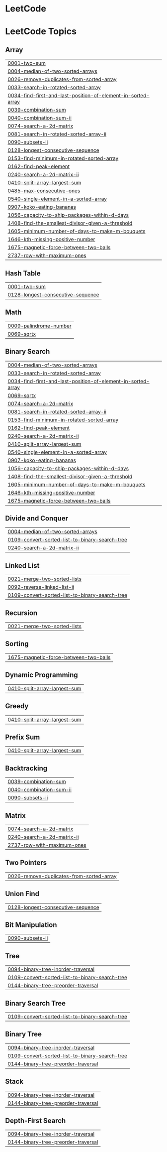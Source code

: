 # LeetCode
<!---LeetCode Topics Start-->
# LeetCode Topics
## Array
|  |
| ------- |
| [0001-two-sum](https://github.com/Param3840/LeetCode/tree/master/0001-two-sum) |
| [0004-median-of-two-sorted-arrays](https://github.com/Param3840/LeetCode/tree/master/0004-median-of-two-sorted-arrays) |
| [0026-remove-duplicates-from-sorted-array](https://github.com/Param3840/LeetCode/tree/master/0026-remove-duplicates-from-sorted-array) |
| [0033-search-in-rotated-sorted-array](https://github.com/Param3840/LeetCode/tree/master/0033-search-in-rotated-sorted-array) |
| [0034-find-first-and-last-position-of-element-in-sorted-array](https://github.com/Param3840/LeetCode/tree/master/0034-find-first-and-last-position-of-element-in-sorted-array) |
| [0039-combination-sum](https://github.com/Param3840/LeetCode/tree/master/0039-combination-sum) |
| [0040-combination-sum-ii](https://github.com/Param3840/LeetCode/tree/master/0040-combination-sum-ii) |
| [0074-search-a-2d-matrix](https://github.com/Param3840/LeetCode/tree/master/0074-search-a-2d-matrix) |
| [0081-search-in-rotated-sorted-array-ii](https://github.com/Param3840/LeetCode/tree/master/0081-search-in-rotated-sorted-array-ii) |
| [0090-subsets-ii](https://github.com/Param3840/LeetCode/tree/master/0090-subsets-ii) |
| [0128-longest-consecutive-sequence](https://github.com/Param3840/LeetCode/tree/master/0128-longest-consecutive-sequence) |
| [0153-find-minimum-in-rotated-sorted-array](https://github.com/Param3840/LeetCode/tree/master/0153-find-minimum-in-rotated-sorted-array) |
| [0162-find-peak-element](https://github.com/Param3840/LeetCode/tree/master/0162-find-peak-element) |
| [0240-search-a-2d-matrix-ii](https://github.com/Param3840/LeetCode/tree/master/0240-search-a-2d-matrix-ii) |
| [0410-split-array-largest-sum](https://github.com/Param3840/LeetCode/tree/master/0410-split-array-largest-sum) |
| [0485-max-consecutive-ones](https://github.com/Param3840/LeetCode/tree/master/0485-max-consecutive-ones) |
| [0540-single-element-in-a-sorted-array](https://github.com/Param3840/LeetCode/tree/master/0540-single-element-in-a-sorted-array) |
| [0907-koko-eating-bananas](https://github.com/Param3840/LeetCode/tree/master/0907-koko-eating-bananas) |
| [1056-capacity-to-ship-packages-within-d-days](https://github.com/Param3840/LeetCode/tree/master/1056-capacity-to-ship-packages-within-d-days) |
| [1408-find-the-smallest-divisor-given-a-threshold](https://github.com/Param3840/LeetCode/tree/master/1408-find-the-smallest-divisor-given-a-threshold) |
| [1605-minimum-number-of-days-to-make-m-bouquets](https://github.com/Param3840/LeetCode/tree/master/1605-minimum-number-of-days-to-make-m-bouquets) |
| [1646-kth-missing-positive-number](https://github.com/Param3840/LeetCode/tree/master/1646-kth-missing-positive-number) |
| [1675-magnetic-force-between-two-balls](https://github.com/Param3840/LeetCode/tree/master/1675-magnetic-force-between-two-balls) |
| [2737-row-with-maximum-ones](https://github.com/Param3840/LeetCode/tree/master/2737-row-with-maximum-ones) |
## Hash Table
|  |
| ------- |
| [0001-two-sum](https://github.com/Param3840/LeetCode/tree/master/0001-two-sum) |
| [0128-longest-consecutive-sequence](https://github.com/Param3840/LeetCode/tree/master/0128-longest-consecutive-sequence) |
## Math
|  |
| ------- |
| [0009-palindrome-number](https://github.com/Param3840/LeetCode/tree/master/0009-palindrome-number) |
| [0069-sqrtx](https://github.com/Param3840/LeetCode/tree/master/0069-sqrtx) |
## Binary Search
|  |
| ------- |
| [0004-median-of-two-sorted-arrays](https://github.com/Param3840/LeetCode/tree/master/0004-median-of-two-sorted-arrays) |
| [0033-search-in-rotated-sorted-array](https://github.com/Param3840/LeetCode/tree/master/0033-search-in-rotated-sorted-array) |
| [0034-find-first-and-last-position-of-element-in-sorted-array](https://github.com/Param3840/LeetCode/tree/master/0034-find-first-and-last-position-of-element-in-sorted-array) |
| [0069-sqrtx](https://github.com/Param3840/LeetCode/tree/master/0069-sqrtx) |
| [0074-search-a-2d-matrix](https://github.com/Param3840/LeetCode/tree/master/0074-search-a-2d-matrix) |
| [0081-search-in-rotated-sorted-array-ii](https://github.com/Param3840/LeetCode/tree/master/0081-search-in-rotated-sorted-array-ii) |
| [0153-find-minimum-in-rotated-sorted-array](https://github.com/Param3840/LeetCode/tree/master/0153-find-minimum-in-rotated-sorted-array) |
| [0162-find-peak-element](https://github.com/Param3840/LeetCode/tree/master/0162-find-peak-element) |
| [0240-search-a-2d-matrix-ii](https://github.com/Param3840/LeetCode/tree/master/0240-search-a-2d-matrix-ii) |
| [0410-split-array-largest-sum](https://github.com/Param3840/LeetCode/tree/master/0410-split-array-largest-sum) |
| [0540-single-element-in-a-sorted-array](https://github.com/Param3840/LeetCode/tree/master/0540-single-element-in-a-sorted-array) |
| [0907-koko-eating-bananas](https://github.com/Param3840/LeetCode/tree/master/0907-koko-eating-bananas) |
| [1056-capacity-to-ship-packages-within-d-days](https://github.com/Param3840/LeetCode/tree/master/1056-capacity-to-ship-packages-within-d-days) |
| [1408-find-the-smallest-divisor-given-a-threshold](https://github.com/Param3840/LeetCode/tree/master/1408-find-the-smallest-divisor-given-a-threshold) |
| [1605-minimum-number-of-days-to-make-m-bouquets](https://github.com/Param3840/LeetCode/tree/master/1605-minimum-number-of-days-to-make-m-bouquets) |
| [1646-kth-missing-positive-number](https://github.com/Param3840/LeetCode/tree/master/1646-kth-missing-positive-number) |
| [1675-magnetic-force-between-two-balls](https://github.com/Param3840/LeetCode/tree/master/1675-magnetic-force-between-two-balls) |
## Divide and Conquer
|  |
| ------- |
| [0004-median-of-two-sorted-arrays](https://github.com/Param3840/LeetCode/tree/master/0004-median-of-two-sorted-arrays) |
| [0109-convert-sorted-list-to-binary-search-tree](https://github.com/Param3840/LeetCode/tree/master/0109-convert-sorted-list-to-binary-search-tree) |
| [0240-search-a-2d-matrix-ii](https://github.com/Param3840/LeetCode/tree/master/0240-search-a-2d-matrix-ii) |
## Linked List
|  |
| ------- |
| [0021-merge-two-sorted-lists](https://github.com/Param3840/LeetCode/tree/master/0021-merge-two-sorted-lists) |
| [0092-reverse-linked-list-ii](https://github.com/Param3840/LeetCode/tree/master/0092-reverse-linked-list-ii) |
| [0109-convert-sorted-list-to-binary-search-tree](https://github.com/Param3840/LeetCode/tree/master/0109-convert-sorted-list-to-binary-search-tree) |
## Recursion
|  |
| ------- |
| [0021-merge-two-sorted-lists](https://github.com/Param3840/LeetCode/tree/master/0021-merge-two-sorted-lists) |
## Sorting
|  |
| ------- |
| [1675-magnetic-force-between-two-balls](https://github.com/Param3840/LeetCode/tree/master/1675-magnetic-force-between-two-balls) |
## Dynamic Programming
|  |
| ------- |
| [0410-split-array-largest-sum](https://github.com/Param3840/LeetCode/tree/master/0410-split-array-largest-sum) |
## Greedy
|  |
| ------- |
| [0410-split-array-largest-sum](https://github.com/Param3840/LeetCode/tree/master/0410-split-array-largest-sum) |
## Prefix Sum
|  |
| ------- |
| [0410-split-array-largest-sum](https://github.com/Param3840/LeetCode/tree/master/0410-split-array-largest-sum) |
## Backtracking
|  |
| ------- |
| [0039-combination-sum](https://github.com/Param3840/LeetCode/tree/master/0039-combination-sum) |
| [0040-combination-sum-ii](https://github.com/Param3840/LeetCode/tree/master/0040-combination-sum-ii) |
| [0090-subsets-ii](https://github.com/Param3840/LeetCode/tree/master/0090-subsets-ii) |
## Matrix
|  |
| ------- |
| [0074-search-a-2d-matrix](https://github.com/Param3840/LeetCode/tree/master/0074-search-a-2d-matrix) |
| [0240-search-a-2d-matrix-ii](https://github.com/Param3840/LeetCode/tree/master/0240-search-a-2d-matrix-ii) |
| [2737-row-with-maximum-ones](https://github.com/Param3840/LeetCode/tree/master/2737-row-with-maximum-ones) |
## Two Pointers
|  |
| ------- |
| [0026-remove-duplicates-from-sorted-array](https://github.com/Param3840/LeetCode/tree/master/0026-remove-duplicates-from-sorted-array) |
## Union Find
|  |
| ------- |
| [0128-longest-consecutive-sequence](https://github.com/Param3840/LeetCode/tree/master/0128-longest-consecutive-sequence) |
## Bit Manipulation
|  |
| ------- |
| [0090-subsets-ii](https://github.com/Param3840/LeetCode/tree/master/0090-subsets-ii) |
## Tree
|  |
| ------- |
| [0094-binary-tree-inorder-traversal](https://github.com/Param3840/LeetCode/tree/master/0094-binary-tree-inorder-traversal) |
| [0109-convert-sorted-list-to-binary-search-tree](https://github.com/Param3840/LeetCode/tree/master/0109-convert-sorted-list-to-binary-search-tree) |
| [0144-binary-tree-preorder-traversal](https://github.com/Param3840/LeetCode/tree/master/0144-binary-tree-preorder-traversal) |
## Binary Search Tree
|  |
| ------- |
| [0109-convert-sorted-list-to-binary-search-tree](https://github.com/Param3840/LeetCode/tree/master/0109-convert-sorted-list-to-binary-search-tree) |
## Binary Tree
|  |
| ------- |
| [0094-binary-tree-inorder-traversal](https://github.com/Param3840/LeetCode/tree/master/0094-binary-tree-inorder-traversal) |
| [0109-convert-sorted-list-to-binary-search-tree](https://github.com/Param3840/LeetCode/tree/master/0109-convert-sorted-list-to-binary-search-tree) |
| [0144-binary-tree-preorder-traversal](https://github.com/Param3840/LeetCode/tree/master/0144-binary-tree-preorder-traversal) |
## Stack
|  |
| ------- |
| [0094-binary-tree-inorder-traversal](https://github.com/Param3840/LeetCode/tree/master/0094-binary-tree-inorder-traversal) |
| [0144-binary-tree-preorder-traversal](https://github.com/Param3840/LeetCode/tree/master/0144-binary-tree-preorder-traversal) |
## Depth-First Search
|  |
| ------- |
| [0094-binary-tree-inorder-traversal](https://github.com/Param3840/LeetCode/tree/master/0094-binary-tree-inorder-traversal) |
| [0144-binary-tree-preorder-traversal](https://github.com/Param3840/LeetCode/tree/master/0144-binary-tree-preorder-traversal) |
<!---LeetCode Topics End-->